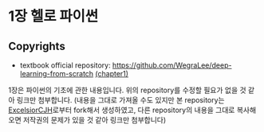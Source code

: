 # 1장 헬로 파이썬

## Copyrights
- textbook official repository: https://github.com/WegraLee/deep-learning-from-scratch [(chapter1)](https://nbviewer.jupyter.org/github/WegraLee/deep-learning-from-scratch/blob/master/ch01/)

1장은 파이썬의 기초에 관한 내용입니다. 위의 repository를 수정할 필요가 없을 것 같아 링크만 첨부합니다.
(내용을 그대로 가져올 수도 있지만 본 repository는 [ExcelsiorCJH](https://github.com/ExcelsiorCJH)로부터 fork해서 생성하였고, 다른 repository의 내용을 그대로 복사해 오면 저작권의 문제가 있을 것 같아 링크만 첨부합니다)